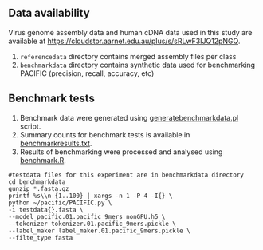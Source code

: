## Data availability

Virus genome assembly data and human cDNA data used in this study are available at https://cloudstor.aarnet.edu.au/plus/s/sRLwF3IJQ12pNGQ.
1. `referencedata` directory contains merged assembly files per class
2. `benchmarkdata` directory contains synthetic data used for benchmarking PACIFIC (precision, recall, accuracy, etc)

## Benchmark tests

1. Benchmark data were generated using [generatebenchmarkdata.pl](https://github.com/pacific-2020/pacific/blob/master/figures/generatebenchmarkdata.pl) script.
2. Summary counts for benchmark tests is available in [benchmarkresults.txt](https://github.com/pacific-2020/pacific/blob/master/figures/benchmarkresults.txt).
3. Results of benchmarking were processed and analysed using [benchmark.R](https://github.com/pacific-2020/pacific/blob/master/figures/benchmark.R).

```
#testdata files for this experiment are in benchmarkdata directory
cd benchmarkdata
gunzip *.fasta.gz
printf %s\\n {1..100} | xargs -n 1 -P 4 -I{} \
python ~/pacific/PACIFIC.py \
-i testdata{}.fasta \
--model pacific.01.pacific_9mers_nonGPU.h5 \
--tokenizer tokenizer.01.pacific_9mers.pickle \
--label_maker label_maker.01.pacific_9mers.pickle \
--filte_type fasta
```

